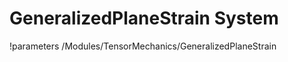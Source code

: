 <!-- MOOSE Documentation Stub: Remove this when content is added. -->

# GeneralizedPlaneStrain System
!parameters /Modules/TensorMechanics/GeneralizedPlaneStrain


